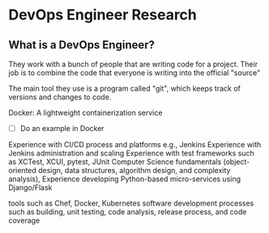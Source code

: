 # DevOps Engineer Research

## What is a DevOps Engineer?

They work with a bunch of people that are writing code for a project. Their job is to combine the code that everyone is writing into the official "source"

The main tool they use is a program called "git", which keeps track of versions and changes to code. 

Docker: A lightweight containerization service 
- [ ] Do an example in Docker

Experience with CI/CD process and platforms e.g., Jenkins 
Experience with Jenkins administration and scaling
Experience with test frameworks such as XCTest, XCUI, pytest, JUnit
Computer Science fundamentals (object-oriented design, data structures, algorithm design, and complexity analysis), 
Experience developing Python-based micro-services using Django/Flask

tools such as Chef, Docker, Kubernetes
software development processes such as building, unit testing, code analysis, release process, and code coverage



